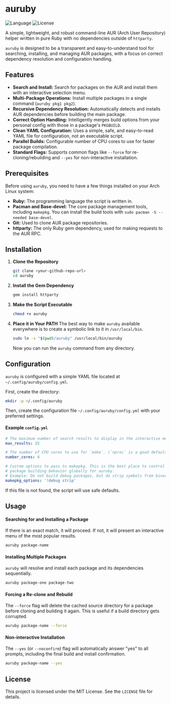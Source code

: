 # auruby

![Language](https://img.shields.io/badge/language-Ruby-red.svg)
![License](https://img.shields.io/badge/license-MIT-blue.svg)

A simple, lightweight, and robust command-line AUR (Arch User Repository) helper written in pure Ruby with no dependencies outside of `httparty`.

`auruby` is designed to be a transparent and easy-to-understand tool for searching, installing, and managing AUR packages, with a focus on correct dependency resolution and configuration handling.

## Features

-   **Search and Install:** Search for packages on the AUR and install them with an interactive selection menu.
-   **Multi-Package Operations:** Install multiple packages in a single command (`auruby pkg1 pkg2`).
-   **Recursive Dependency Resolution:** Automatically detects and installs AUR dependencies before building the main package.
-   **Correct Option Handling:** Intelligently merges build options from your personal config with those in a package's `PKGBUILD`.
-   **Clean YAML Configuration:** Uses a simple, safe, and easy-to-read YAML file for configuration, not an executable script.
-   **Parallel Builds:** Configurable number of CPU cores to use for faster package compilation.
-   **Standard Flags:** Supports common flags like `--force` for re-cloning/rebuilding and `--yes` for non-interactive installation.

## Prerequisites

Before using `auruby`, you need to have a few things installed on your Arch Linux system:

-   **Ruby:** The programming language the script is written in.
-   **Pacman and Base-devel:** The core package management tools, including `makepkg`. You can install the build tools with `sudo pacman -S --needed base-devel`.
-   **Git:** Used to clone AUR package repositories.
-   **httparty:** The only Ruby gem dependency, used for making requests to the AUR RPC.

## Installation

1.  **Clone the Repository**
    ```bash
    git clone <your-github-repo-url>
    cd auruby
    ```

2.  **Install the Gem Dependency**
    ```bash
    gem install httparty
    ```

3.  **Make the Script Executable**
    ```bash
    chmod +x auruby
    ```

4.  **Place it in Your PATH**
    The best way to make `auruby` available everywhere is to create a symbolic link to it in `/usr/local/bin`.
    ```bash
    sudo ln -s "$(pwd)/auruby" /usr/local/bin/auruby
    ```
    Now you can run the `auruby` command from any directory.

## Configuration

`auruby` is configured with a simple YAML file located at `~/.config/auruby/config.yml`.

First, create the directory:
```bash
mkdir -p ~/.config/auruby
```

Then, create the configuration file `~/.config/auruby/config.yml` with your preferred settings.

#### Example `config.yml`

```yaml
# The maximum number of search results to display in the interactive menu.
max_results: 15

# The number of CPU cores to use for `make`. (`nproc` is a good default).
number_cores: 4

# Custom options to pass to makepkg. This is the best place to control
# package building behavior globally for auruby.
# Example: Do not build debug packages, but do strip symbols from binaries.
makepkg_options: '!debug strip'
```

If this file is not found, the script will use safe defaults.

## Usage

#### Searching for and Installing a Package

If there is an exact match, it will proceed. If not, it will present an interactive menu of the most popular results.

```bash
auruby package-name
```

#### Installing Multiple Packages

`auruby` will resolve and install each package and its dependencies sequentially.

```bash
auruby package-one package-two
```

#### Forcing a Re-clone and Rebuild

The `--force` flag will delete the cached source directory for a package before cloning and building it again. This is useful if a build directory gets corrupted.

```bash
auruby package-name --force
```

#### Non-interactive Installation

The `--yes` (or `--noconfirm`) flag will automatically answer "yes" to all prompts, including the final build and install confirmation.

```bash
auruby package-name --yes
```

## License

This project is licensed under the MIT License. See the `LICENSE` file for details.

